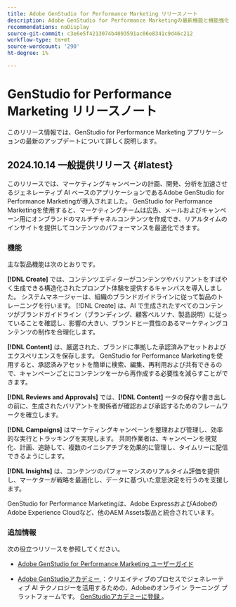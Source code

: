 ```yaml
---
title: Adobe GenStudio for Performance Marketing リリースノート
description: Adobe GenStudio for Performance Marketingの最新機能と機能強化について説明します。
recommendations: noDisplay
source-git-commit: c3e6e5f4213074b4093591ac06e8341c9d46c212
workflow-type: tm+mt
source-wordcount: '290'
ht-degree: 1%

---
```


# GenStudio for Performance Marketing リリースノート

このリリース情報では、GenStudio for Performance Marketing アプリケーションの最新のアップデートについて詳しく説明します。

## 2024.10.14 一般提供リリース {#latest}

このリリースでは、マーケティングキャンペーンの計画、開発、分析を加速させるジェネレーティブ AI ベースのアプリケーションであるAdobe GenStudio for Performance Marketingが導入されました。 GenStudio for Performance Marketingを使用すると、マーケティングチームは広告、メールおよびキャンペーン用にオンブランドのマルチチャネルコンテンツを作成でき、リアルタイムのインサイトを提供してコンテンツのパフォーマンスを最適化できます。

### 機能

主な製品機能は次のとおりです。

**[!DNL Create]** では、コンテンツエディターがコンテンツやバリアントをすばやく生成できる構造化されたプロンプト体験を提供するキャンバスを導入しました。 システムマネージャーは、組織のブランドガイドラインに従って製品のトレーニングを行います。 [!DNL Create] は、AI で生成されたすべてのコンテンツがブランドガイドライン（ブランディング、顧客ペルソナ、製品説明）に従っていることを確認し、影響の大きい、ブランドと一貫性のあるマーケティングコンテンツの制作を合理化します。

**[!DNL Content]** は、厳選された、ブランドに準拠した承認済みアセットおよびエクスペリエンスを保存します。 GenStudio for Performance Marketingを使用すると、承認済みアセットを簡単に検索、編集、再利用および共有できるので、キャンペーンごとにコンテンツを一から再作成する必要性を減らすことができます。

**[!DNL Reviews and Approvals]** では、**[!DNL Content]** ータの保存や書き出しの前に、生成されたバリアントを関係者が確認および承認するためのフレームワークを確立します。

**[!DNL Campaigns]** はマーケティングキャンペーンを整理および管理し、効率的な実行とトラッキングを実現します。 共同作業者は、キャンペーンを視覚化、計画、追跡して、複数のイニシアチブを効果的に管理し、タイムリーに配信できるようにします。

**[!DNL Insights]** は、コンテンツのパフォーマンスのリアルタイム評価を提供し、マーケターが戦略を最適化し、データに基づいた意思決定を行うのを支援します。

GenStudio for Performance Marketingは、Adobe ExpressおよびAdobeのAdobe Experience Cloudなど、他のAEM Assets製品と統合されています。

### 追加情報

次の役立つリソースを参照してください。

* [Adobe GenStudio for Performance Marketing ユーザーガイド ](https://experienceleague.adobe.com/en/docs/genstudio/user-guide/home)

* [Adobe GenStudioアカデミー ](genstudioacademy.md)：クリエイティブのプロセスでジェネレーティブ AI テクノロジーを活用するための、Adobeのオンライン ラーニング プラットフォームです。 [GenStudioアカデミーに登録 ](http://adobe.ly/genstudioacademyregistration)。
